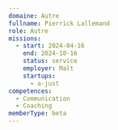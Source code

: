 ```yaml
---
domaine: Autre
fullname: Pierrick Lallemand
role: Autre
missions:
  - start: 2024-04-16
    end: 2024-10-16
    status: service
    employer: Malt
    startups:
      - a-just
competences:
  - Communication
  - Coaching
memberType: beta
---
```

